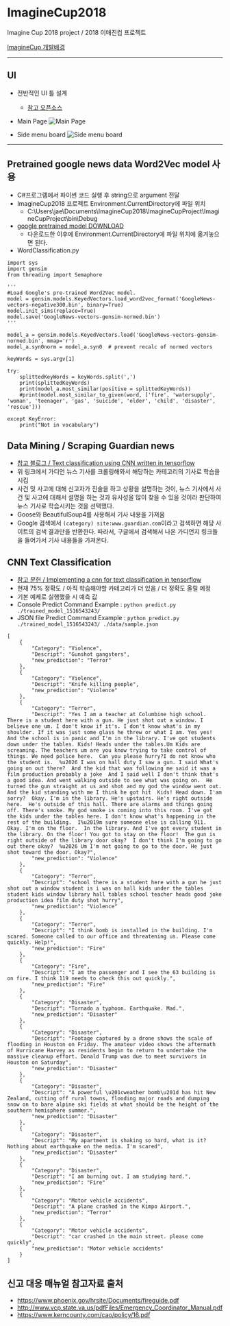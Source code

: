 # ImagineCup2018
Imagine Cup 2018 project / 2018 이매진컵 프로젝트

[ImagineCup 개발배경](https://github.com/ninetyfivejae/ImagineCup2018/wiki/Imagine-Cup-2018-%EC%95%84%EC%9D%B4%EB%94%94%EC%96%B4-%EC%A0%95%EB%A6%AC)

---

## UI
- 전반적인 UI 틀 설계
	- [참고 오픈소스](https://github.com/Abel13/AnimatedMenu1)

- Main Page
![Main Page](http://cfile30.uf.tistory.com/image/99BAE5415A560AE2285DCE)

- Side menu board
![Side menu board](http://cfile28.uf.tistory.com/image/99FBF5335A560B1703F8BA)

---

## Pretrained google news data Word2Vec model 사용
- C#프로그램에서 파이썬 코드 실행 후 string으로 argument 전달
- ImagineCup2018 프로젝트 Environment.CurrentDirectory에 파일 위치
	- C:\Users\jae\Documents\ImagineCup2018\ImagineCupProject\ImagineCupProject\bin\Debug
- [google pretrained model DOWNLOAD](https://drive.google.com/file/d/0B7XkCwpI5KDYNlNUTTlSS21pQmM/edit)
	- 다운로드한 이후에 Environment.CurrentDirectory에 파일 위치에 옮겨놓으면 된다.
- WordClassification.py
```
import sys
import gensim
from threading import Semaphore

'''
#Load Google's pre-trained Word2Vec model.
model = gensim.models.KeyedVectors.load_word2vec_format('GoogleNews-vectors-negative300.bin', binary=True)
model.init_sims(replace=True)
model.save('GoogleNews-vectors-gensim-normed.bin')
'''

model_a = gensim.models.KeyedVectors.load('GoogleNews-vectors-gensim-normed.bin', mmap='r')
model_a.syn0norm = model_a.syn0  # prevent recalc of normed vectors

keyWords = sys.argv[1]

try:
    splittedKeyWords = keyWords.split(',')
    print(splittedKeyWords)
    print(model_a.most_similar(positive = splittedKeyWords))
    #print(model.most_similar_to_given(word, ['fire', 'watersupply', 'woman', 'teenager', 'gas', 'suicide', 'elder', 'child', 'disaster', 'rescue']))

except KeyError:
    print("Not in vocabulary")
```

## Data Mining / Scraping Guardian news

- [참고 블로그 / Text classification using CNN written in tensorflow](http://manishankert.blogspot.kr/2017/04/text-classification-using-cnn-writte-in.html)
- 위 링크에서 가디언 뉴스 기사를 크롤링해와서 해당하는 카테고리의 기사로 학습을 시킴
- 사건 및 사고에 대해 신고자가 진술을 하고 상황을 설명하는 것이, 뉴스 기사에서 사건 및 사고에 대해서 설명을 하는 것과 유사성을 많이 찾을 수 있을 것이라 판단하여 뉴스 기사로 학습시키는 것을 선택했다.
- Goose와 BeautifulSoup4를 사용해서 기사 내용을 가져옴
- Google 검색에서 ```(category) site:www.guardian.com```이라고 검색하면 해당 사이트의 검색 결과만을 반환한다. 따라서, 구글에서 검색해서 나온 가디언지 링크들을 들어가서 기사 내용들을 가져온다.

## CNN Text Classification
- [참고 문헌 / Implementing a cnn for text classification in tensorflow](http://www.wildml.com/2015/12/implementing-a-cnn-for-text-classification-in-tensorflow/) 
- 현재 75% 정확도 / 아직 학습해야할 카테고리가 더 있음 / 더 정확도 올릴 예정
- 기본 예제로 실행했을 시 예측 값
- Console Predict Command Example : ```python predict.py ./trained_model_1516543243/```
- JSON file Predict Command Example : ```python predict.py ./trained_model_1516543243/ ./data/sample.json```
```
[
    {
        "Category": "Violence",
        "Descript": "Gunshot gangsters",
        "new_prediction": "Terror"
    },
    {
        "Category": "Violence",
        "Descript": "Knife killing people",
        "new_prediction": "Violence"
    },
    {
        "Category": "Terror",
        "Descript": "Yes I am a teacher at Columbine high school. There is a student here with a gun. He just shot out a window. I believe one um. I don't know if it's. I don't know what's in my shoulder. If it was just some glass he threw or what I am. Yes yes! And the school is in panic and I'm in the library. I've got students down under the tables. Kids! Heads under the tables.Um Kids are screaming. The teachers um are you know trying to take control of things. We need police here.  Can you please hurry?I do not know who the student is.  %u2026 I was on hall duty I saw a gun. I said What's going on out there?  And the kid that was following me said it was a film production probably a joke  And I said well I don't think that's a good idea. And went walking outside to see what was going on.  He turned the gun straight at us and shot and my god the window went out. And the kid standing with me I think he got hit  Kids! Head down. I'am sorry?  Okay. I'm in the library. He's upstairs. He's right outside here.  He's outside of this hall. There are alarms and things going off. There's smoke. My god smoke is coming into this room. I've got the kids under the tables here. I don't know what's happening in the rest of the building.  I%u2019m sure someone else is calling 911.  Okay. I'm on the floor.  In the library. And I've got every student in the library. On the floor! You got to stay on the floor!  The gun is right outside of the library door okay?  I don't think I'm going to go out there okay?  %u2026 Um I'm not going to go to the door. He just shot toward the door. Okay?",
        "new_prediction": "Violence"
    },
    {
        "Category": "Terror",
        "Descript": "school there is a student here with a gun he just shot out a window student is i was on hall kids under the tables student kids window library hall tables school teacher heads good joke production idea film duty shot hurry",
        "new_prediction": "Violence"
    },
    {
        "Category": "Terror",
        "Descript": "I think bomb is installed in the building. I'm scared. Someone called to our office and threatening us. Please come quickly. Help!",
        "new_prediction": "Fire"
    },
    {
        "Category": "Fire",
        "Descript": "I am the passenger and I see the 63 building is on fire. I think 119 needs to check this out quickly.",
        "new_prediction": "Fire"
    },
    {
        "Category": "Disaster",
        "Descript": "Tornado a typhoon. Earthquake. Mad.",
        "new_prediction": "Disaster"
    },
    {
        "Category": "Disaster",
        "Descript": "Footage captured by a drone shows the scale of flooding in Houston on Friday. The amateur video shows the aftermath of Hurricane Harvey as residents begin to return to undertake the massive cleanup effort. Donald Trump was due to meet survivors in Houston on Saturday",
        "new_prediction": "Disaster"
    },
    {
        "Category": "Disaster",
        "Descript": "A powerful \u201cweather bomb\u201d has hit New Zealand, cutting off rural towns, flooding major roads and dumping snow on to bare alpine ski fields at what should be the height of the southern hemisphere summer.",
        "new_prediction": "Disaster"
    },
    {
        "Category": "Disaster",
        "Descript": "My apartment is shaking so hard, what is it? Nothing about earthquake on the media. I'm scared",
        "new_prediction": "Disaster"
    },
    {
        "Category": "Disaster",
        "Descript": "I am burning out. I am studying hard.",
        "new_prediction": "Fire"
    },
    {
        "Category": "Motor vehicle accidents",
        "Descript": "A plane crashed in the Kimpo Airport.",
        "new_prediction": "Terror"
    },
    {
        "Category": "Motor vehicle accidents",
        "Descript": "car crashed in the main street. please come quickly",
        "new_prediction": "Motor vehicle accidents"
    }
]
```

## 신고 대응 매뉴얼 참고자료 출처
- https://www.phoenix.gov/hrsite/Documents/fireguide.pdf
- http://www.vcp.state.va.us/pdfFiles/Emergency_Coordinator_Manual.pdf
- https://www.kerncounty.com/cao/policy/16.pdf